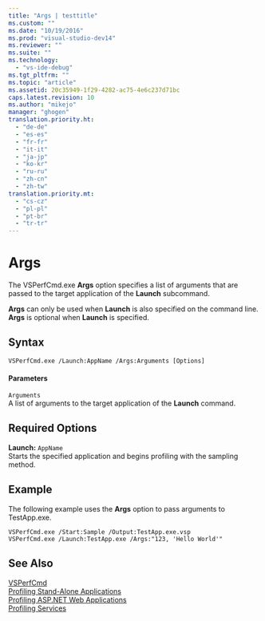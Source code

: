 ```yaml
---
title: "Args | testtitle"
ms.custom: ""
ms.date: "10/19/2016"
ms.prod: "visual-studio-dev14"
ms.reviewer: ""
ms.suite: ""
ms.technology: 
  - "vs-ide-debug"
ms.tgt_pltfrm: ""
ms.topic: "article"
ms.assetid: 20c35949-1f29-4282-ac75-4e6c237d71bc
caps.latest.revision: 10
ms.author: "mikejo"
manager: "ghogen"
translation.priority.ht: 
  - "de-de"
  - "es-es"
  - "fr-fr"
  - "it-it"
  - "ja-jp"
  - "ko-kr"
  - "ru-ru"
  - "zh-cn"
  - "zh-tw"
translation.priority.mt: 
  - "cs-cz"
  - "pl-pl"
  - "pt-br"
  - "tr-tr"
---
```

# Args
The VSPerfCmd.exe **Args** option specifies a list of arguments that are passed to the target application of the **Launch** subcommand.  
  
 **Args** can only be used when **Launch** is also specified on the command line. **Args** is optional when **Launch** is specified.  
  
## Syntax  
  
```  
VSPerfCmd.exe /Launch:AppName /Args:Arguments [Options]  
```  
  
#### Parameters  
 `Arguments`  
 A list of arguments to the target application of the **Launch** command.  
  
## Required Options  
 **Launch:** `AppName`  
 Starts the specified application and begins profiling with the sampling method.  
  
## Example  
 The following example uses the **Args** option to pass arguments to TestApp.exe.  
  
```  
VSPerfCmd.exe /Start:Sample /Output:TestApp.exe.vsp  
VSPerfCmd.exe /Launch:TestApp.exe /Args:"123, 'Hello World'"  
```  
  
## See Also  
 [VSPerfCmd](../profiling/vsperfcmd.md)   
 [Profiling Stand-Alone Applications](../profiling/command-line-profiling-of-stand-alone-applications.md)   
 [Profiling ASP.NET Web Applications](../profiling/command-line-profiling-of-asp.net-web-applications.md)   
 [Profiling Services](../profiling/command-line-profiling-of-services.md)